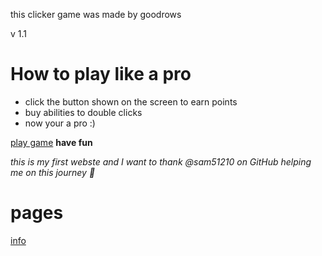 this clicker game was made by goodrows

v 1.1

# How to play like a pro
- click the button shown on the screen to earn points
- buy abilities to double clicks
- now your a pro :)

[play game](https://goodrows.github.io/click-click-simulator/play)
**have fun**

*this is my first webste and I want to thank @sam51210 on GitHub helping me on this journey 💖*

# pages

[info](https://goodrows.github.io/click-click-simulator/info.md)
